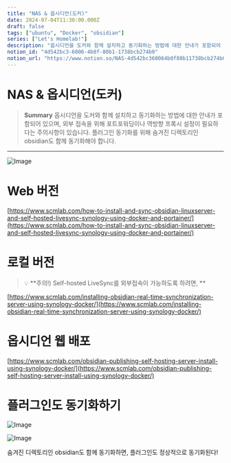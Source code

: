 ```yaml
---
title: "NAS & 옵시디언(도커)"
date: 2024-07-04T11:30:00.000Z
draft: false
tags: ["ubuntu", "Docker", "obsidian"]
series: ["Let's Homelab!"]
description: "옵시디언을 도커와 함께 설치하고 동기화하는 방법에 대한 안내가 포함되어 있으며, 외부 접속을 위해 포트포워딩이나 역방향 프록시 설정이 필요하다는 주의사항이 있습니다. 플러그인 동기화를 위해 숨겨진 디렉토리인 obsidian도 함께 동기화해야 합니다."
notion_id: "4d542bc3-6006-4b0f-80b1-1738bcb274b0"
notion_url: "https://www.notion.so/NAS-4d542bc360064b0f80b11738bcb274b0"
---
```


# NAS & 옵시디언(도커)

> **Summary**
> 옵시디언을 도커와 함께 설치하고 동기화하는 방법에 대한 안내가 포함되어 있으며, 외부 접속을 위해 포트포워딩이나 역방향 프록시 설정이 필요하다는 주의사항이 있습니다. 플러그인 동기화를 위해 숨겨진 디렉토리인 obsidian도 함께 동기화해야 합니다.

---


![Image](https://obsidian.md/images/2023-06-logo.png)

# Web 버전

[https://www.scmlab.com/how-to-install-and-sync-obsidian-linuxserver-and-self-hosted-livesync-synology-using-docker-and-portainer/](https://www.scmlab.com/how-to-install-and-sync-obsidian-linuxserver-and-self-hosted-livesync-synology-using-docker-and-portainer/)

# 로컬 버전

> 💡 **주의!) Self-hosted LiveSync를 외부접속이 가능하도록 하려면, **

[https://www.scmlab.com/installing-obsidian-real-time-synchronization-server-using-synology-docker/](https://www.scmlab.com/installing-obsidian-real-time-synchronization-server-using-synology-docker/)

# 옵시디언 웹 배포

[https://www.scmlab.com/obsidian-publishing-self-hosting-server-install-using-synology-docker/](https://www.scmlab.com/obsidian-publishing-self-hosting-server-install-using-synology-docker/)

# 플러그인도 동기화하기

![Image](https://prod-files-secure.s3.us-west-2.amazonaws.com/09ccd4d5-876c-4bba-bbdf-cc77a0a11257/a007749a-9a71-4c46-8470-602034fc382d/Untitled.png?X-Amz-Algorithm=AWS4-HMAC-SHA256&X-Amz-Content-Sha256=UNSIGNED-PAYLOAD&X-Amz-Credential=ASIAZI2LB4666EFPQFLY%2F20250724%2Fus-west-2%2Fs3%2Faws4_request&X-Amz-Date=20250724T080849Z&X-Amz-Expires=3600&X-Amz-Security-Token=IQoJb3JpZ2luX2VjEAAaCXVzLXdlc3QtMiJHMEUCIDPUrBalLfmyCBJmXWwYN8AXNTwHu5G90YgJfF%2BnfdZnAiEA9T2ckX2uPK5cClHXJxQdcRsdH1w3wiR7Wn%2F4bjrxH9wq%2FwMIKRAAGgw2Mzc0MjMxODM4MDUiDDvnguR65duAX%2B8BEyrcA6RzR4%2Bh6QQaZdJfBTW%2FS1IuIVx4cDArpzzvwLenncnsN5g40M%2F7UsvwePCNNY4gE1xSC6dntg6Vfbd3n3p7arXxPFoJSDvrwP%2BLB0VLB1rRv9x6TIFWBdypt5fT%2BkKpRoUp4K4PDUzP6dBBaNtxakbl2McczWJFF3Mkfhb%2F%2BWurXUGqmklj%2F%2Fop9TZCUkdkwRRAAA%2BKyydP7eAL3iZ7%2F%2F381zPVZjyVf31LLtpk4HAU4L%2FOKIavhngR%2BOk0EtoyFrj6AmmbevL2EQdHXNmWqkDM%2FhjbOMI8k%2BkGrI7n%2FeMZgJVGYm9brgdvo9xkOWWSo%2BwDdBbWkXVv0TFpIupejb0hb2wk0T%2B3ZtuP5bMobK1hg4gjR2Y%2BPSUT7yK1mJRHphCz2tvo9crfanpw%2FmDBLpPPu14U958cfp6HqEhvaaL0BFUgI%2FHCQpRrinX6J6tVStreZfFvFl%2Bv1v7tS8ZEKcpMY5VC8ucz5CnS25y1on25kWiGy1M%2FgoAfmtDGW4Fbz%2FJhY0dfQTRINND3MOkzLNeJciXbFveeUSN4V84OT1jgheZAnSMqOKVBKWvhCE%2BFxIrKq%2BzaA4Uf31tI%2BGPLZhlVFvHNz2bKUAEwb0KKyLmLWI1H5G%2BkbcVQDxzuMMbOh8QGOqUB2D2nnxzNRsfXFrELoDnwDhkO6jRLCTcqI7QMDmu5ZaMhFQeZ5DZ02GTIbc9diWOffYyejoHbcTb47bPwb2rMzv9ba7QT%2FtcJEZi6enjQ5SnzpNb50mdvjW3gMCcBIzNLVoZph710%2Be%2FJRqPbm%2BNDiT34bC5LX8KRN1Tu3W%2FVSzRi1y%2B7iwKpfm%2FdmCQw%2Fl8bMC6igiuAu18s8KJtyqaYX0AGxafk&X-Amz-Signature=26a8452ee9a8ddcf42db358393582d802313057fdb18b5c0a8cda5ff8812ba10&X-Amz-SignedHeaders=host&x-amz-checksum-mode=ENABLED&x-id=GetObject)

![Image](https://prod-files-secure.s3.us-west-2.amazonaws.com/09ccd4d5-876c-4bba-bbdf-cc77a0a11257/1f4b578d-a6c2-4704-a355-6bb8a8fb8093/Untitled.png?X-Amz-Algorithm=AWS4-HMAC-SHA256&X-Amz-Content-Sha256=UNSIGNED-PAYLOAD&X-Amz-Credential=ASIAZI2LB4666EFPQFLY%2F20250724%2Fus-west-2%2Fs3%2Faws4_request&X-Amz-Date=20250724T080849Z&X-Amz-Expires=3600&X-Amz-Security-Token=IQoJb3JpZ2luX2VjEAAaCXVzLXdlc3QtMiJHMEUCIDPUrBalLfmyCBJmXWwYN8AXNTwHu5G90YgJfF%2BnfdZnAiEA9T2ckX2uPK5cClHXJxQdcRsdH1w3wiR7Wn%2F4bjrxH9wq%2FwMIKRAAGgw2Mzc0MjMxODM4MDUiDDvnguR65duAX%2B8BEyrcA6RzR4%2Bh6QQaZdJfBTW%2FS1IuIVx4cDArpzzvwLenncnsN5g40M%2F7UsvwePCNNY4gE1xSC6dntg6Vfbd3n3p7arXxPFoJSDvrwP%2BLB0VLB1rRv9x6TIFWBdypt5fT%2BkKpRoUp4K4PDUzP6dBBaNtxakbl2McczWJFF3Mkfhb%2F%2BWurXUGqmklj%2F%2Fop9TZCUkdkwRRAAA%2BKyydP7eAL3iZ7%2F%2F381zPVZjyVf31LLtpk4HAU4L%2FOKIavhngR%2BOk0EtoyFrj6AmmbevL2EQdHXNmWqkDM%2FhjbOMI8k%2BkGrI7n%2FeMZgJVGYm9brgdvo9xkOWWSo%2BwDdBbWkXVv0TFpIupejb0hb2wk0T%2B3ZtuP5bMobK1hg4gjR2Y%2BPSUT7yK1mJRHphCz2tvo9crfanpw%2FmDBLpPPu14U958cfp6HqEhvaaL0BFUgI%2FHCQpRrinX6J6tVStreZfFvFl%2Bv1v7tS8ZEKcpMY5VC8ucz5CnS25y1on25kWiGy1M%2FgoAfmtDGW4Fbz%2FJhY0dfQTRINND3MOkzLNeJciXbFveeUSN4V84OT1jgheZAnSMqOKVBKWvhCE%2BFxIrKq%2BzaA4Uf31tI%2BGPLZhlVFvHNz2bKUAEwb0KKyLmLWI1H5G%2BkbcVQDxzuMMbOh8QGOqUB2D2nnxzNRsfXFrELoDnwDhkO6jRLCTcqI7QMDmu5ZaMhFQeZ5DZ02GTIbc9diWOffYyejoHbcTb47bPwb2rMzv9ba7QT%2FtcJEZi6enjQ5SnzpNb50mdvjW3gMCcBIzNLVoZph710%2Be%2FJRqPbm%2BNDiT34bC5LX8KRN1Tu3W%2FVSzRi1y%2B7iwKpfm%2FdmCQw%2Fl8bMC6igiuAu18s8KJtyqaYX0AGxafk&X-Amz-Signature=29c207531e4250ab4f832f49d5b366b66da14cda315f6eabe4e26055d063625e&X-Amz-SignedHeaders=host&x-amz-checksum-mode=ENABLED&x-id=GetObject)

숨겨진 디렉토리인 obsidian도 함께 동기화하면, 플러그인도 정상적으로 동기화된다!

